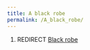 ```yaml
---
title: A black robe
permalink: /A_black_robe/
---
```


1.  REDIRECT [Black robe](Black_robe "wikilink")